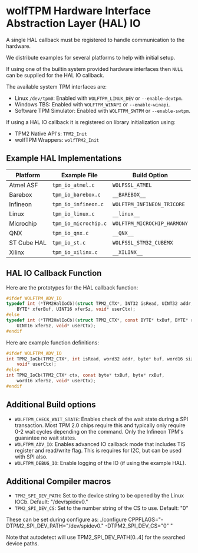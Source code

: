 # wolfTPM Hardware Interface Abstraction Layer (HAL) IO

A single HAL callback must be registered to handle communication to the hardware.

We distribute examples for several platforms to help with initial setup.

If using one of the builtin system provided hardware interfaces then `NULL` can be supplied for the HAL IO callback.

The available system TPM interfaces are:
* Linux `/dev/tpm0`: Enabled with `WOLFTPM_LINUX_DEV` or `--enable-devtpm`.
* Windows TBS: Enabled with `WOLFTPM_WINAPI` or `--enable-winapi`.
* Software TPM Simulator: Enabled with `WOLFTPM_SWTPM` or `--enable-swtpm`.

If using a HAL IO callback it is registered on library initialization using:
* TPM2 Native API's: `TPM2_Init`
* wolfTPM Wrappers: `wolfTPM2_Init`

## Example HAL Implementations

| Platform | Example File | Build Option |
| -------- | ------------ | ------------ |
| Atmel ASF | `tpm_io_atmel.c` | `WOLFSSL_ATMEL` |
| Barebox | `tpm_io_barebox.c` | `__BAREBOX__` |
| Infineon | `tpm_io_infineon.c` | `WOLFTPM_INFINEON_TRICORE` |
| Linux | `tpm_io_linux.c` | `__linux__` |
| Microchip | `tpm_io_microchip.c` | `WOLFTPM_MICROCHIP_HARMONY` |
| QNX | `tpm_io_qnx.c` | `__QNX__` |
| ST Cube HAL | `tpm_io_st.c` | `WOLFSSL_STM32_CUBEMX` |
| Xilinx | `tpm_io_xilinx.c` | `__XILINX__` |

## HAL IO Callback Function

Here are the prototypes for the HAL callback function:

```c
#ifdef WOLFTPM_ADV_IO
typedef int (*TPM2HalIoCb)(struct TPM2_CTX*, INT32 isRead, UINT32 addr,
    BYTE* xferBuf, UINT16 xferSz, void* userCtx);
#else
typedef int (*TPM2HalIoCb)(struct TPM2_CTX*, const BYTE* txBuf, BYTE* rxBuf,
    UINT16 xferSz, void* userCtx);
#endif
```

Here are example function definitions:

```c
#ifdef WOLFTPM_ADV_IO
int TPM2_IoCb(TPM2_CTX*, int isRead, word32 addr, byte* buf, word16 size,
    void* userCtx);
#else
int TPM2_IoCb(TPM2_CTX* ctx, const byte* txBuf, byte* rxBuf,
    word16 xferSz, void* userCtx);
#endif
```

## Additional Build options

* `WOLFTPM_CHECK_WAIT_STATE`: Enables check of the wait state during a SPI transaction. Most TPM 2.0 chips require this and typically only require 0-2 wait cycles depending on the command. Only the Infineon TPM's guarantee no wait states.
* `WOLFTPM_ADV_IO`: Enables advanced IO callback mode that includes TIS register and read/write flag. This is requires for I2C, but can be used with SPI also.
* `WOLFTPM_DEBUG_IO`: Enable logging of the IO (if using the example HAL).

## Additional Compiler macros

* `TPM2_SPI_DEV_PATH`: Set to the device string to be opened by the Linux IOCb.  Default: "/dev/spidev0."
* `TPM2_SPI_DEV_CS`: Set to the number string of the CS to use. Default: "0"

These can be set during configure as:
./configure CPPFLAGS="-DTPM2_SPI_DEV_PATH=\"/dev/spidev0.\" -DTPM2_SPI_DEV_CS=\"0\" " 

Note that autodetect will use TPM2_SPI_DEV_PATH[0..4] for the searched device paths.
